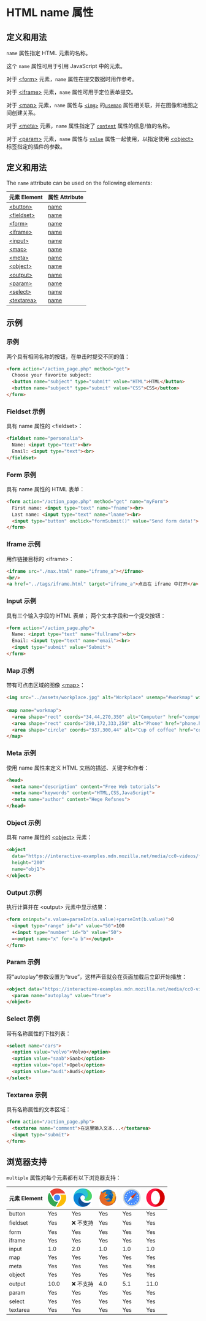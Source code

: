 HTML name 属性
===

## 定义和用法

`name` 属性指定 HTML 元素的名称。

这个 `name` 属性可用于引用 JavaScript 中的元素。

对于 [\<form>](../tags/form.md) 元素，`name` 属性在提交数据时用作参考。

对于 [\<iframe>](../tags/iframe.md) 元素，`name` 属性可用于定位表单提交。

对于 [\<map>](../tags/map.md) 元素，`name` 属性与 [`<img>`](../tags/img.md) 的[`usemap`](./usemap.md) 属性相关联，并在图像和地图之间创建关系。

对于 [\<meta>](../tags/meta.md) 元素，`name` 属性指定了 [`content`](./content.md) 属性的信息/值的名称。

对于 [\<param>](../tags/param.md) 元素，`name` 属性与 [`value`](./value.md) 属性一起使用，以指定使用 [\<object>](../tags/object.md) 标签指定的插件的参数。

## 定义和用法

The `name` attribute can be used on the following elements:

| 元素 Element | 属性 Attribute |
| ----- | ----- |
| [\<button>](../tags/button.md)     | [name](../tags/button_name.md)   |
| [\<fieldset>](../tags/fieldset.md) | [name](../tags/fieldset_name.md) |
| [\<form>](../tags/form.md)         | [name](../tags/form_name.md)     |
| [\<iframe>](../tags/iframe.md)     | [name](../tags/iframe_name.md)   |
| [\<input>](../tags/input.md)       | [name](../tags/input_name.md)    |
| [\<map>](../tags/map.md)           | [name](../tags/map_name.md)      |
| [\<meta>](../tags/meta.md)         | [name](../tags/meta_name.md)     |
| [\<object>](../tags/object.md)     | [name](../tags/object_name.md)   |
| [\<output>](../tags/output.md)     | [name](../tags/output_name.md)   |
| [\<param>](../tags/param.md)       | [name](../tags/param_name.md)    |
| [\<select>](../tags/select.md)     | [name](../tags/select_name.md)   |
| [\<textarea>](../tags/textarea.md) | [name](../tags/textarea_name.md) |

## 示例

### 示例

两个具有相同名称的按钮，在单击时提交不同的值：

```html idoc:preview:iframe
<form action="/action_page.php" method="get">
  Choose your favorite subject:
  <button name="subject" type="submit" value="HTML">HTML</button>
  <button name="subject" type="submit" value="CSS">CSS</button>
</form>
```

### Fieldset 示例

具有 name 属性的 \<fieldset>：

```html idoc:preview:iframe
<fieldset name="personalia">
  Name: <input type="text"><br>
  Email: <input type="text"><br>
</fieldset>
```

### Form 示例

具有 name 属性的 HTML 表单：

```html idoc:preview:iframe
<form action="/action_page.php" method="get" name="myForm">
  First name: <input type="text" name="fname"><br>
  Last name: <input type="text" name="lname"><br>
  <input type="button" onclick="formSubmit()" value="Send form data!">
</form>
```

### Iframe 示例

用作链接目标的 \<iframe>：

```html idoc:preview:iframe
<iframe src="./max.html" name="iframe_a"></iframe>
<br/>
<a href="../tags/iframe.html" target="iframe_a">点击在 iframe 中打开</a>
```
<!--rehype:style=min-height: 260px;-->

### Input 示例

具有三个输入字段的 HTML 表单； 两个文本字段和一个提交按钮：

```html idoc:preview:iframe
<form action="/action_page.php">
  Name: <input type="text" name="fullname"><br>
  Email: <input type="text" name="email"><br>
  <input type="submit" value="Submit">
</form>
```

### Map 示例

带有可点击区域的图像 [\<map>](../tags/map.md)：

```html idoc:preview:iframe
<img src="../assets/workplace.jpg" alt="Workplace" usemap="#workmap" width="400" height="379">

<map name="workmap">
  <area shape="rect" coords="34,44,270,350" alt="Computer" href="computer.htm">
  <area shape="rect" coords="290,172,333,250" alt="Phone" href="phone.htm">
  <area shape="circle" coords="337,300,44" alt="Cup of coffee" href="coffee.htm">
</map>
```

### Meta 示例

使用 name 属性来定义 HTML 文档的描述、关键字和作者：

```html
<head>
  <meta name="description" content="Free Web tutorials">
  <meta name="keywords" content="HTML,CSS,JavaScript">
  <meta name="author" content="Hege Refsnes">
</head>
```

### Object 示例

具有 name 属性的 [\<object>](../tags/object.md) 元素：

```html idoc:preview:iframe
<object
  data="https://interactive-examples.mdn.mozilla.net/media/cc0-videos/flower.mp4"
  height="200"
  name="obj1">
</object>
```
<!--rehype:style=min-height: 220px;-->

### Output 示例

执行计算并在 \<output> 元素中显示结果：

```html idoc:preview:iframe
<form oninput="x.value=parseInt(a.value)+parseInt(b.value)">0
  <input type="range" id="a" value="50">100
  +<input type="number" id="b" value="50">
  =<output name="x" for="a b"></output>
</form>
```

### Param 示例

将“autoplay”参数设置为“true”，这样声音就会在页面加载后立即开始播放：

```html idoc:preview:iframe
<object data="https://interactive-examples.mdn.mozilla.net/media/cc0-videos/flower.mp4">
  <param name="autoplay" value="true">
</object>
```
<!--rehype:style=min-height: 220px;-->

### Select 示例

带有名称属性的下拉列表：

```html idoc:preview:iframe
<select name="cars">
  <option value="volvo">Volvo</option>
  <option value="saab">Saab</option>
  <option value="opel">Opel</option>
  <option value="audi">Audi</option>
</select>
```

### Textarea 示例

具有名称属性的文本区域：

```html idoc:preview:iframe
<form action="/action_page.php">
  <textarea name="comment">在这里输入文本...</textarea>
  <input type="submit">
</form>
```

## 浏览器支持

`multiple` 属性对每个元素都有以下浏览器支持：

| 元素 Element | ![chrome][1] | ![edge][2] | ![firefox][3] | ![safari][4] | ![opera][5] |
| ------- | --- | --- | --- | --- | --- |
| button   | Yes  | Yes           | Yes | Yes  | Yes  |
| fieldset | Yes  | ❌ 不支持 | Yes | Yes  | Yes  |
| form     | Yes  | Yes           | Yes | Yes  | Yes  |
| iframe   | Yes  | Yes           | Yes | Yes  | Yes  |
| input    | 1.0  | 2.0           | 1.0 | 1.0  | 1.0  |
| map      | Yes  | Yes           | Yes | Yes  | Yes  |
| meta     | Yes  | Yes           | Yes | Yes  | Yes  |
| object   | Yes  | Yes           | Yes | Yes  | Yes  |
| output   | 10.0 | ❌ 不支持 | 4.0 | 5.1  | 11.0 |
| param    | Yes  | Yes           | Yes | Yes  | Yes  |
| select   | Yes  | Yes           | Yes | Yes  | Yes  |
| textarea | Yes  | Yes           | Yes | Yes  | Yes  |

[1]: ../assets/chrome.svg
[2]: ../assets/edge.svg
[3]: ../assets/firefox.svg
[4]: ../assets/safari.svg
[5]: ../assets/opera.svg
